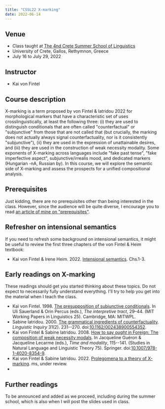 ```yaml
---
title: "CSSL22 X-marking"
date: 2022-06-14
---
```


## Venue

- Class taught at [The 4nd Crete Summer School of Linguistics](https://linguistics.philology.uoc.gr/cssl22)
- University of Crete, Gallos, Rethymnon, Greece
- July 16 to July 29, 2022

## Instructor

- Kai von Fintel

## Course description

X-marking is a term proposed by von Fintel & Iatridou 2022 for morphological markers that have a characteristic set of uses crosslinguistically, at least the following three: (i) they are used to distinguish conditionals that are often called "counterfactual" or "subjunctive" from those that are not called that (but crucially, the marking does not actually always signal counterfactuality, nor is it consistently "subjunctive"), (ii) they are used in the expression of unattainable desires, and (iii) they are used in the construction of weak necessity modality. Some exponents of X-marking across languages include "fake past tense", "fake imperfective aspect", subjunctive/irrealis mood, and dedicated markers (Hungarian -nA, Russian by). In this course, we will explore the semantic side of X-marking and assess the prospects for a unified compositional analysis. 

## Prerequisites

Just kidding, there are no prerequisites other than being interested in the class. However, since the audience will be quite diverse, I encourage you to read [an article of mine on "prerequisites"](http://www.kaivonfintel.org/prerequisites/).

## Refresher on intensional semantics

If you need to refresh some background on intensional semantics, it might be useful to review the first three chapters of the von Fintel & Heim textbook:

- Kai von Fintel & Irene Heim. 2022. [Intensional semantics](https://github.com/fintelkai/fintel-heim-intensional-notes/raw/master/IntensionalSemantics.pdf). Chs.1-3.

## Early readings on X-marking

These readings should get you started thinking about these topics. Do not expect to necessarily fully understand everything. I'll try to help you get into the material when I teach the class.

- Kai von Fintel. 1998. [The presupposition of subjunctive conditionals](http://mit.edu/fintel/fintel-1998-subjunctive.pdf). In Uli Sauerland & Orin Percus (eds.), *The interpretive tract*, 29–44. (MIT Working Papers in Linguistics 25). Cambridge, MA: MITWPL.
- Sabine Iatridou. 2000. [The grammatical ingredients of counterfactuality](/pdf/iatridou-2000-Ingredients.pdf). *Linguistic Inquiry* 31(2). 231--270. doi:[10.1162/002438900554352](https://doi.org/10.1162/002438900554352).
- Kai von Fintel & Sabine Iatridou. 2008. [How to say *ought* in Foreign: The composition of weak necessity modals](/pdf/fintel-iatridou-2008-ought.pdf). In Jacqueline Guéron & Jacqueline Lecarme (eds.), *Time and modality*, 115--141. (Studies in Natural Language and Linguistic Theory 75). Springer. doi:[10.1007/978-1-4020-8354-9](https://doi.org/10.1007/978-1-4020-8354-9).
- Kai von Fintel & Sabine Iatridou. 2022. [Prolegomena to a theory of X-marking](http://mit.edu/fintel/fintel-iatridou-2022-x.pdf). ms, under review. 
- 
## Further readings

To be announced and added as we proceed, including during the summer school, which is also when I will post the slides used in class.
